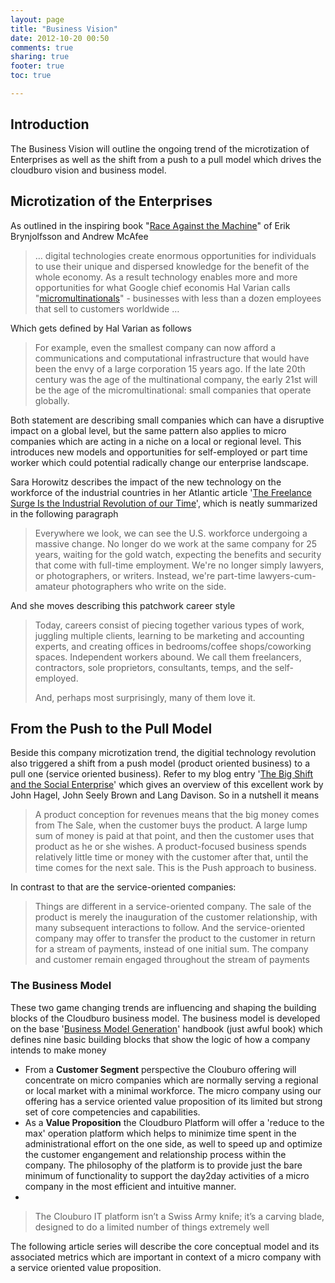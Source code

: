 ```yaml
---
layout: page
title: "Business Vision"
date: 2012-10-20 00:50
comments: true
sharing: true
footer: true
toc: true

---
```


## Introduction

The Business Vision will outline the ongoing trend of the microtization of Enterprises as well as the shift from a push to a pull model which drives the cloudburo vision and business model. 

## Microtization of the Enterprises

As outlined in the inspiring book "[Race Against the Machine](http://raceagainstthemachine.com/)" of Erik Brynjolfsson and Andrew McAfee 

> … digital technologies create enormous opportunities for individuals to use their unique and dispersed knowledge for the benefit of the whole economy. As a result technology enables more and more opportunities for what Google chief economis Hal Varian calls "[micromultinationals](http://www.foreignpolicy.com/articles/2011/08/15/micromultinationals_will_run_the_world)" - businesses with less than a dozen employees that sell to customers worldwide …

Which gets defined by Hal Varian as follows

> For example, even the smallest company can now afford a communications and computational infrastructure that would have been the envy of a large corporation 15 years ago. If the late 20th century was the age of the multinational company, the early 21st will be the age of the micromultinational: small companies that operate globally.

Both statement are describing small companies which can have a disruptive impact on a global level, but the same pattern also applies to micro companies which are acting in a niche on a local or regional level. This introduces new models and opportunities for self-employed or part time worker which could potential radically change our enterprise landscape.

Sara Horowitz describes the impact of the new technology on the workforce of the industrial countries in her Atlantic article '[The Freelance Surge Is the Industrial Revolution of our Time](http://www.theatlantic.com/business/archive/2011/08/the-freelance-surge-is-the-industrial-revolution-of-our-time/244229/)', which is neatly summarized in the following paragraph

>Everywhere we look, we can see the U.S. workforce undergoing a massive change. No longer do we work at the same company for 25 years, waiting for the gold watch, expecting the benefits and security that come with full-time employment. We're no longer simply lawyers, or photographers, or writers. Instead, we're part-time lawyers-cum- amateur photographers who write on the side.

And she moves describing this patchwork career style

>Today, careers consist of piecing together various types of work, 
juggling multiple clients, learning to be marketing and accounting experts, and creating offices in bedrooms/coffee shops/coworking spaces. Independent workers abound. We call them freelancers, contractors, sole proprietors, consultants, temps, and the self-employed.
>
> And, perhaps most surprisingly, many of them love it.

## From the Push to the Pull Model

Beside this company microtization trend, the digitial technology revolution also triggered a shift from a push model (product oriented business) to a pull one (service oriented business). Refer to my blog entry '[The Big Shift and the Social Enterprise](http://cloudburo.ch/news/view/the_big_shift_and_the_social_enterprise)' which gives an overview of this excellent work by John Hagel, John Seely Brown and Lang Davison. So in a nutshell it means

> A product conception for revenues means that the big money comes from The Sale, when the customer buys the product. A large lump sum of money is paid at that point, and then the customer uses that product as he or she wishes. A product-focused business spends relatively little time or money with the customer after that, until the time comes for the next sale. This is the Push approach to business.

In contrast to that are the service-oriented companies:

>Things are different in a service-oriented company. The sale of the product is merely the inauguration of the customer relationship, with many subsequent interactions to follow. And the service-oriented company may offer to transfer the product to the customer in return for a stream of payments, instead of one initial sum. The company and customer remain engaged throughout the stream of payments

### The Business Model

These two game changing trends are influencing and shaping the building blocks of the Cloudburo business model. The business model is developed on the base '[Business Model Generation](http://www.businessmodelgeneration.com/)' handbook (just awful book) which defines nine basic building blocks that show the logic of how a company intends to make money

* From a **Customer Segment** perspective the Clouburo offering will concentrate on micro companies which are normally serving a regional or local market with a minimal workforce. The micro company using our offering has a service oriented value proposition of its limited but strong set of core competencies and capabilities.  
* As a **Value Proposition** the Cloudburo Platform will offer a 'reduce to the max' operation platform which helps to minimize time spent in the administrational effort on the one side, as well to speed up and optimize the customer engangement and relationship process within the company. The philosophy of the platform is to provide just the bare minimum of functionality to support the day2day activities of a micro company in the most efficient and intuitive manner.
* 

> The Clouburo IT platform isn’t a Swiss Army knife; it’s a carving blade, designed to do a limited number of things extremely well 


The following article series will describe the core conceptual model  and its associated metrics which are important in context of a micro company with a service oriented value proposition.
